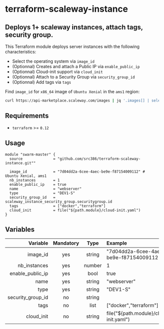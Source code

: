# terraform-scaleway-instance

## Deploys 1+ scaleway instances, attach tags, security group.


This Terraform module deploys server instances with the following characteristics:

- Select the operating system via `image_id`
- (Optionnal) Creates and attach a Public IP via `enable_public_ip`
- (Optionnal) Cloud-init support via `cloud_init`
- (Optionnal) Attach to a Security Group via `security_group_id`
- (Optionnal) Add tags via `tags`

Find `image_id` for `x86_64` image of `Ubuntu Xenial` in the `ams1` region:

```bash
curl https://api-marketplace.scaleway.com/images | jq '.images[] | select(.label=="ubuntu_xenial") | .versions[].local_images[] | select(.zone=="ams1" and .arch=="x86_64")'
```

## Requirements

- `terraform` >= `0.12`

## Usage

```hcl
module "swarm-master" {
  source              = "github.com/src386/terraform-scaleway-instance.git""

  image_id            = "7d04dd2a-6cee-4aec-be9e-f87154009112" # Ubuntu Xenial, ams1
  nb_instances        = 1
  enable_public_ip    = true
  name                = "webserver"
  type                = "DEV1-S"
  security_group_id   = scaleway_instance_security_group.securitygroup.id
  tags                = ["docker","terraform"]
  cloud_init          = file("${path.module}/cloud-init.yaml")
}
```

## Variables

|    **Variable**    | **Mandatory** | **Type** |                  **Example**                 |
|-------------------:|:-------------:|:--------:|:---------------------------------------------|
|           image_id |      yes      |  string  |   "7d04dd2a-6cee-4aec-be9e-f87154009112      |
|       nb_instances |      yes      |  number  |                       1                      |
|   enable_public_ip |      yes      |   bool   |                     true                     |
|               name |      yes      |  string  |                  "webserver"                 |
|               type |      yes      |  string  |                   "DEV1-S"                   |
|  security_group_id |       no      |  string  |                                              |
|               tags |       no      |   list   |            ["docker","terraform"]            |
|         cloud_init |       no      |  string  | file("${path.module}/cloud-init.yaml") |